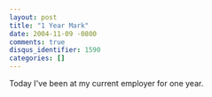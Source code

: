 ```yaml
---
layout: post
title: "1 Year Mark"
date: 2004-11-09 -0800
comments: true
disqus_identifier: 1590
categories: []
---
```

Today I've been at my current employer for one year.

